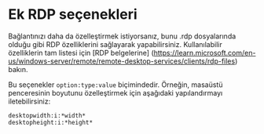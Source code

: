 # Ek RDP seçenekleri

Bağlantınızı daha da özelleştirmek istiyorsanız, bunu .rdp dosyalarında olduğu gibi RDP özelliklerini sağlayarak yapabilirsiniz. Kullanılabilir özelliklerin tam listesi için [RDP belgelerine] (https://learn.microsoft.com/en-us/windows-server/remote/remote-desktop-services/clients/rdp-files) bakın.

Bu seçenekler `option:type:value` biçimindedir. Örneğin, masaüstü penceresinin boyutunu özelleştirmek için aşağıdaki yapılandırmayı iletebilirsiniz:
```
desktopwidth:i:*width*
desktopheight:i:*height*
```
